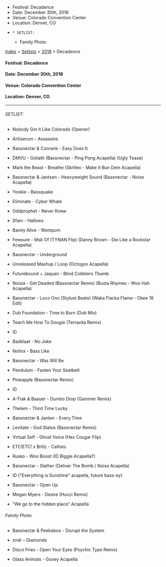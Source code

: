   * Festival: Decadence
  * Date: December 30th, 2018
  * Venue: Colorado Convention Center
  * Location: Denver, CO
  *     * SETLIST:
    * Family Photo

[Index](https://www.reddit.com/r/bassnectar/wiki/index) >
[Setlists](https://www.reddit.com/r/bassnectar/wiki/interactive/setlists) >
[2018](https://www.reddit.com/r/bassnectar/wiki/interactive/setlists/2018) >
Decadence

#### **Festival:** Decadence

#### **Date:** December 30th, 2018

#### **Venue:** Colorado Convention Center

#### **Location:** Denver, CO



* * *

###### SETLIST:

  * Nobody Got it Like Colorado (Opener)

  * Antiserum - Assassins

  * Bassnectar & Conrank - Easy Does It

  * DMVU - Goliath (Bassnectar - Ping Pong Acapella) (Ugly Tease)

  * Mark the Beast - Breathe (Skrillex - Make It Bun Dem Acapella)

  * Bassnectar & Jantsen - Heavyweight Sound (Bassnectar - Noise Acapella)

  * Yookie - Bassquake

  * Eliminate - Cyber Whale

  * Oddprophet - Never Knew

  * Sfam - Hallows

  * Barely Alive - Wompum

  * Fewsure - Msk Of (TYNAN Flip) (Danny Brown - Die Like a Rockstar Acapella)

  * Bassnectar - Underground

  * Unreleased Mashup / Loop (Octogon Acapella)

  * Futurebound + Jaquan - Blind Cobblers Thumb

  * Noisia - Get Deaded (Bassnectar Remix) (Busta Rhymes - Woo Hah Acapella)

  * Bassnectar - Loco Ono (Stylust Beats) (Waka Flacka Flame - Okee 18 Edit)

  * Dub Foundation - Time to Burn (Dub Mix)

  * Teach Me How To Dougie (Terravita Remix)

  * ID

  * Badklaat - No Joke

  * Notixx - Bass Like

  * Bassnectar - Was Will Be

  * Pendulum - Fasten Your Seatbelt

  * Pineapple (Bassnectar Remix)

  * ID

  * A-Trak & Baauer - Dumbo Drop (Gammer Remix)

  * Thelem - Third Time Lucky

  * Bassnectar & Janten - Every Time

  * Levitate - God Status (Bassnectar Remix)

  * Virtual Self - Ghost Voice (Hex Cougar Flip)

  * ETC!ETC! x Brillz - Callisto

  * Rusko - Woo Boost (ID Biggie Acapella?)

  * Bassnectar - Slather (Deliver The Bomb / Noise Acapella)

  * ID ("Everything is Sunshine" acapella, future bass-ey)

  * Bassnectar - Open Up

  * Megan Myers - Desire (Hucci Remix)

  * "We go to the hidden place" Acapella

###### Family Photo

  * Bassnectar & Peekaboo - Disrupt the System

  * zndr – Diamonds 

  * Disco Fries - Open Your Eyes (Psychic Type Remix)

  * Glass Animals - Gooey Acapella


